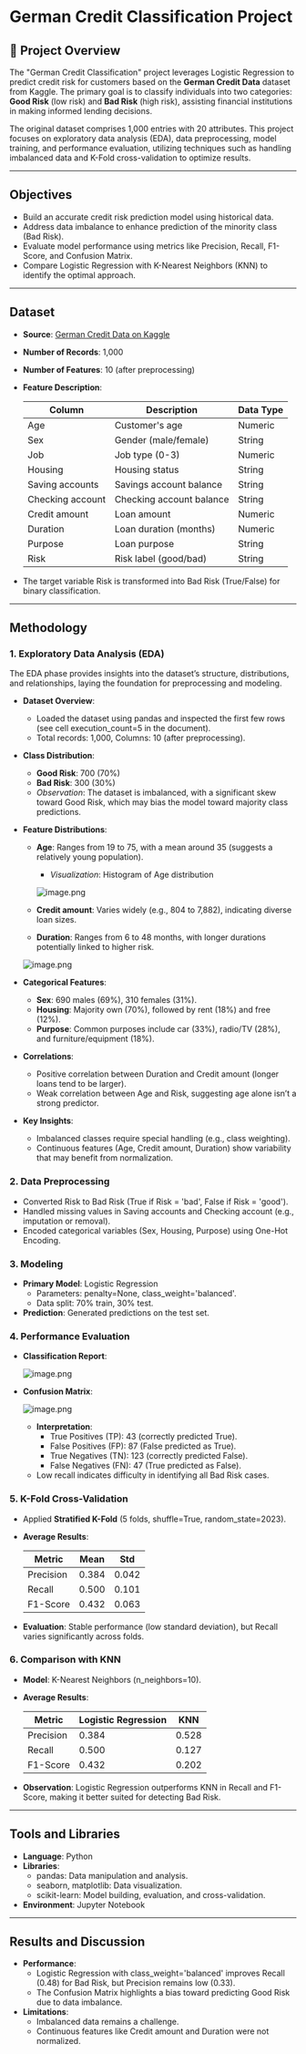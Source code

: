 # German Credit Classification Project

## 🎯  Project Overview

The "German Credit Classification" project leverages Logistic Regression to predict credit risk for customers based on the **German Credit Data** dataset from Kaggle. The primary goal is to classify individuals into two categories: **Good Risk** (low risk) and **Bad Risk** (high risk), assisting financial institutions in making informed lending decisions.

The original dataset comprises 1,000 entries with 20 attributes. This project focuses on exploratory data analysis (EDA), data preprocessing, model training, and performance evaluation, utilizing techniques such as handling imbalanced data and K-Fold cross-validation to optimize results.

---

## Objectives

- Build an accurate credit risk prediction model using historical data.
- Address data imbalance to enhance prediction of the minority class (Bad Risk).
- Evaluate model performance using metrics like Precision, Recall, F1-Score, and Confusion Matrix.
- Compare Logistic Regression with K-Nearest Neighbors (KNN) to identify the optimal approach.

---

## Dataset

- **Source**: [German Credit Data on Kaggle](https://www.kaggle.com/datasets/uciml/german-credit)
- **Number of Records**: 1,000
- **Number of Features**: 10 (after preprocessing)
- **Feature Description**:
    
    
    | Column | Description | Data Type |
    | --- | --- | --- |
    | Age | Customer's age | Numeric |
    | Sex | Gender (male/female) | String |
    | Job | Job type (0-3) | Numeric |
    | Housing | Housing status | String |
    | Saving accounts | Savings account balance | String |
    | Checking account | Checking account balance | String |
    | Credit amount | Loan amount | Numeric |
    | Duration | Loan duration (months) | Numeric |
    | Purpose | Loan purpose | String |
    | Risk | Risk label (good/bad) | String |
- The target variable Risk is transformed into Bad Risk (True/False) for binary classification.

---

## Methodology

### 1. Exploratory Data Analysis (EDA)

The EDA phase provides insights into the dataset’s structure, distributions, and relationships, laying the foundation for preprocessing and modeling.

- **Dataset Overview**:
    - Loaded the dataset using pandas and inspected the first few rows (see cell execution_count=5 in the document).
    - Total records: 1,000, Columns: 10 (after preprocessing).
- **Class Distribution**:
    - **Good Risk**: 700 (70%)
    - **Bad Risk**: 300 (30%)
    - *Observation*: The dataset is imbalanced, with a significant skew toward Good Risk, which may bias the model toward majority class predictions.
- **Feature Distributions**:
    - **Age**: Ranges from 19 to 75, with a mean around 35 (suggests a relatively young population).
        - *Visualization*: Histogram of Age distribution
        
        ![image.png](image1.png)
        
    - **Credit amount**: Varies widely (e.g., 804 to 7,882), indicating diverse loan sizes.
    - **Duration**: Ranges from 6 to 48 months, with longer durations potentially linked to higher risk.
    
    ![image.png](image2.png)
    
- **Categorical Features**:
    - **Sex**: 690 males (69%), 310 females (31%).
    - **Housing**: Majority own (70%), followed by rent (18%) and free (12%).
    - **Purpose**: Common purposes include car (33%), radio/TV (28%), and furniture/equipment (18%).
- **Correlations**:
    - Positive correlation between Duration and Credit amount (longer loans tend to be larger).
    - Weak correlation between Age and Risk, suggesting age alone isn’t a strong predictor.
- **Key Insights**:
    - Imbalanced classes require special handling (e.g., class weighting).
    - Continuous features (Age, Credit amount, Duration) show variability that may benefit from normalization.

### 2. Data Preprocessing

- Converted Risk to Bad Risk (True if Risk = 'bad', False if Risk = 'good').
- Handled missing values in Saving accounts and Checking account (e.g., imputation or removal).
- Encoded categorical variables (Sex, Housing, Purpose) using One-Hot Encoding.

### 3. Modeling

- **Primary Model**: Logistic Regression
    - Parameters: penalty=None, class_weight='balanced'.
    - Data split: 70% train, 30% test.
- **Prediction**: Generated predictions on the test set.

### 4. Performance Evaluation

- **Classification Report**:
    
    ![image.png](image4.png)
    
- **Confusion Matrix**:
    
    ![image.png](image3.png)
    
    - **Interpretation**:
        - True Positives (TP): 43 (correctly predicted True).
        - False Positives (FP): 87 (False predicted as True).
        - True Negatives (TN): 123 (correctly predicted False).
        - False Negatives (FN): 47 (True predicted as False).
    - Low recall indicates difficulty in identifying all Bad Risk cases.

### 5. K-Fold Cross-Validation

- Applied **Stratified K-Fold** (5 folds, shuffle=True, random_state=2023).
- **Average Results**:
    
    
    | Metric | Mean | Std |
    | --- | --- | --- |
    | Precision | 0.384 | 0.042 |
    | Recall | 0.500 | 0.101 |
    | F1-Score | 0.432 | 0.063 |
- **Evaluation**: Stable performance (low standard deviation), but Recall varies significantly across folds.

### 6. Comparison with KNN

- **Model**: K-Nearest Neighbors (n_neighbors=10).
- **Average Results**:
    
    
    | Metric | Logistic Regression | KNN |
    | --- | --- | --- |
    | Precision | 0.384 | 0.528 |
    | Recall | 0.500 | 0.127 |
    | F1-Score | 0.432 | 0.202 |
- **Observation**: Logistic Regression outperforms KNN in Recall and F1-Score, making it better suited for detecting Bad Risk.

---

## Tools and Libraries

- **Language**: Python
- **Libraries**:
    - pandas: Data manipulation and analysis.
    - seaborn, matplotlib: Data visualization.
    - scikit-learn: Model building, evaluation, and cross-validation.
- **Environment**: Jupyter Notebook

---

## Results and Discussion

- **Performance**:
    - Logistic Regression with class_weight='balanced' improves Recall (0.48) for Bad Risk, but Precision remains low (0.33).
    - The Confusion Matrix highlights a bias toward predicting Good Risk due to data imbalance.
- **Limitations**:
    - Imbalanced data remains a challenge.
    - Continuous features like Credit amount and Duration were not normalized.
 

